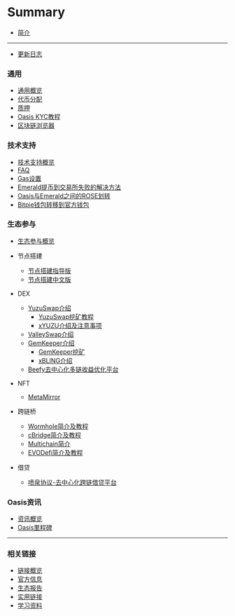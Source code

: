 # Summary

- [简介](README.md)

------
- [更新日志](./更新日志.md)

### 通用
  - [通用概览](./general/通用概览.md)
  - [代币分配](./general/coin/coin.md)
  - [质押](./general/质押.md)
  - [Oasis KYC教程](./general/oasis_kyc/oasis_kyc.md)
  - [区块链浏览器](./general/browser/browser.md)

### 技术支持

- [技术支持概览](./dev_support/概览.md)
- [FAQ](./dev_support/FAQ.md)
- [Gas设置](./dev_support/Gas设置/Gas设置.md)
- [Emerald提币到交易所失败的解决方法](./dev_support/Emerald提币到币安失败解决方法.md)
- [Oasis与Emerald之间的ROSE划转](./dev_support/Oasis与Emerald之间的ROSE划转/Oasis与Emerald之间的ROSE划转.md)
- [Bitpie钱包转移到官方钱包](./dev_support/BitPie钱包转移到官方钱包.md)


### 生态参与

- [生态参与概览](./ecosystem_paticipate/概览.md)
- 节点搭建
  - [节点搭建指导版](./ecosystem_paticipate/node/节点搭建指导版.md)
  - [节点搭建中文版](./ecosystem_paticipate/node/节点搭建中文版.md)

- DEX
  - [YuzuSwap介绍](./ecosystem_paticipate/dex/yuzuswap/YuzuSwap介绍.md)
    - [YuzuSwap挖矿教程](https://medium.com/@little-white/yuzu-%E6%8C%96%E7%9F%BF%E6%94%BB%E7%95%A5-f192ff18b9a1)
    - [xYUZU介绍及注意事项](./ecosystem_paticipate/dex/yuzuswap/xYUZU介绍及注意事项.md)
  - [ValleySwap介绍](./ecosystem_paticipate/dex/ValleySwap/ValleySwap.md)
  - [GemKeeper介绍](./ecosystem_paticipate/dex/GemKeeper/GemKeeper-Introduce.md)
    - [GemKeeper挖矿](./ecosystem_paticipate/dex/GemKeeper/gemkeeper-mining.md)
    - [xBLING介绍](./ecosystem_paticipate/dex/GemKeeper/xBLING/xBLING-Introduce.md)
  - [Beefy去中心化多链收益优化平台](./ecosystem_paticipate/dex/Beefy/Beefy.md)

- NFT
  - [MetaMirror](ecosystem_paticipate/nft/MetaMirror/MetaMirror.md)
- 跨链桥
  - [Wormhole简介及教程](ecosystem_paticipate/bridge/wormhole/Wormhole简介及教程.md)
  - [cBridge简介及教程](ecosystem_paticipate/bridge/cbridge/cBridge简介及教程.md)
  - [Multichain简介](ecosystem_paticipate/bridge/Multichain/Multichain简介.md)
  - [EVODefi简介及教程](ecosystem_paticipate/bridge/EVODeFi/EVODeFi简介及教程.md)
- 借贷
  - [喷泉协议-去中心化跨链借贷平台](ecosystem_paticipate/lending/FountainProtocol/FountainProtocol.md)

### Oasis资讯

- [资讯概览](./oasis_info/概览.md)
- [Oasis里程碑](./oasis_info/Oasis里程碑.md)
------



### 相关链接

- [链接概览](./links/概览.md)
- [官方信息](./links/官方信息.md)
- [生态报告](./links/生态报告.md)
- [实用链接](./links/实用链接.md)
- [学习资料](./links/学习资料.md)
